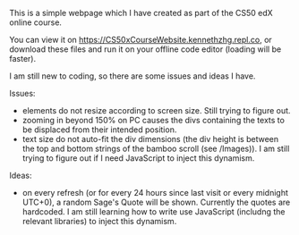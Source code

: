 This is a simple webpage which I have created as part of the CS50 edX online course.

You can view it on https://CS50xCourseWebsite.kennethzhg.repl.co, or download these files and run it on your offline code editor (loading will be faster).

I am still new to coding, so there are some issues and ideas I have.

Issues:
- elements do not resize according to screen size. Still trying to figure out.
- zooming in beyond 150% on PC causes the divs containing the texts to be displaced from their intended position.
- text size do not auto-fit the div dimensions (the div height is between the top and bottom strings of the bamboo scroll (see /Images)). I am still trying to figure out if I need  JavaScript to inject this dynamism.

Ideas:
- on every refresh (or for every 24 hours since last visit or every midnight UTC+0), a random Sage's Quote will be shown. Currently the quotes are hardcoded. I am still learning how to write use JavaScript (includng the relevant libraries) to inject this dynamism.
